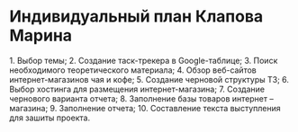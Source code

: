 <h1>Индивидуальный план Клапова Марина</h1>
1. Выбор темы;
2. Создание таск-трекера в Google-таблице;
3. Поиск необходимого теоретического материала;
4. Обзор веб-сайтов интернет-магазинов чая и кофе;
5. Создание черновой структуры ТЗ;
6. Выбор хостинга для размещения интернет-магазина;
7. Создание чернового варианта отчета;
8. Заполнение базы товаров интернет – магазина;
9. Заполнение отчета;
10. Составление текста выступления для зашиты проекта.
